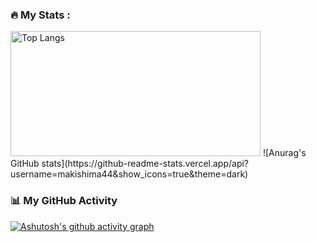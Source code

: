 ### :fire: My Stats :
  <img src="https://github-readme-stats.vercel.app/api/top-langs/?username=makishima44&layout=compact&theme=vision-friendly-dark" alt="Top Langs" height="200" width="400"/>
  ![Anurag's GitHub stats](https://github-readme-stats.vercel.app/api?username=makishima44&show_icons=true&theme=dark)
  
### :bar_chart: My GitHub Activity
[![Ashutosh's github activity graph](https://github-readme-activity-graph.vercel.app/graph?username=makishima44&theme=github-compact)](https://github.com/ashutosh00710/github-readme-activity-graph)

